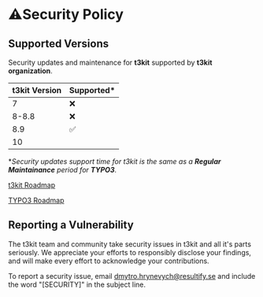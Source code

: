 # ⚠️Security Policy

## Supported Versions

Security updates and maintenance for **t3kit** supported by **t3kit organization**.

| t3kit Version | Supported*       |
| --------------| -----------------|
|7              |:x:               |
|8-8.8          |:x:               |
|8.9            |:white_check_mark:|
|10             |                  |

*_Security updates support time for t3kit is the same as a **Regular Maintainance** period for **TYPO3**._

[t3kit Roadmap](https://github.com/t3kit/t3kit-starter#roadmap)

[TYPO3 Roadmap](https://typo3.org/cms/roadmap)

## Reporting a Vulnerability

The t3kit team and community take security issues in t3kit and all it's parts seriously. We appreciate your efforts to responsibly disclose your findings, and will make every effort to acknowledge your contributions.

To report a security issue, email [dmytro.hrynevych@resultify.se](mailto:dmytro.hrynevych@resultify.se) and include the word "[SECURITY]" in the subject line.
